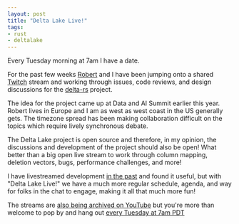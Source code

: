 ```yaml
---
layout: post
title: "Delta Lake Live!"
tags:
- rust
- deltalake
---
```



Every Tuesday morning at 7am I have a date.

For the past few weeks [Robert](https://github.com/roeap) and I have been
jumping onto a shared [Twitch](https://twitch.ttv/agentdero) stream and working
through issues, code reviews, and design discussions for the
[delta-rs](https://github.com/delta-io/delta-rs) project.

The idea for the project came up at Data and AI Summit earlier this year.
Robert lives in Europe and I am as west as west coast in the US generally gets.
The timezone spread has been making collaboration difficult on the topics which
require lively synchronous debate. 

The Delta Lake project is open source and therefore, in my opinion, the discussions and development of the project should also be open! What better than a big open live stream to work through column mapping, deletion vectors, bugs, performance challenges, and more!


I have livestreamed development [in the
past](/2012/08/28/pairing-with-the-fourth-wall) and found it useful, but with
"Delta Lake Live!" we have a much more regular schedule, agenda, and way for
folks in the chat to engage, making it all that much more fun!

The streams are [also being archived on
YouTube](https://www.youtube.com/watch?v=6EZM0AbLkWU&list=PLzxP01GQMpjdXtIAVxv_ziQHqyhaEhAVh)
but you're more than welcome to pop by and hang out [every Tuesday at 7am
PDT](https://www.twitch.tv/agentdero/schedule)

